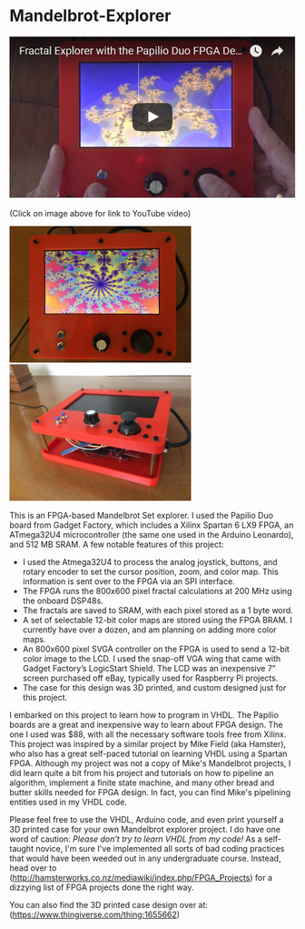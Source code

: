 # Mandelbrot-Explorer

[![Mandelbrot Explorer](/images/video.JPG)](https://www.youtube.com/watch?v=OqxMnT_Ruuk) 

(Click on image above for link to YouTube video)

<img src="/images/IMG_1034.JPG" alt="Fractal1" width="320" height="240"> <img src="/images/IMG_1035.JPG" alt="Fractal2" width="320" height="240">

This is an FPGA-based Mandelbrot Set explorer.  I used the Papilio Duo board from Gadget Factory, which includes a Xilinx Spartan 6 LX9 FPGA, an ATmega32U4 microcontroller (the same one used in the Arduino Leonardo), and 512 MB SRAM.  A few notable features of this project:

* I used the Atmega32U4 to process the analog joystick, buttons, and rotary encoder to set the cursor position, zoom, and color map.  This information is sent over to the FPGA via an SPI interface.
* The FPGA runs the 800x600 pixel fractal calculations at 200 MHz using the onboard DSP48s.
* The fractals are saved to SRAM, with each pixel stored as a 1 byte word.
* A set of selectable 12-bit color maps are stored using the FPGA BRAM.  I currently have over a dozen, and am planning on adding more color maps.
* An 800x600 pixel SVGA controller on the FPGA is used to send a 12-bit color image to the LCD.  I used the snap-off VGA wing that came with Gadget Factory’s LogicStart Shield.  The LCD was an inexpensive 7” screen purchased off eBay, typically used for Raspberry Pi projects.
* The case for this design was 3D printed, and custom designed just for this project.

I embarked on this project to learn how to program in VHDL.  The Papilio boards are a great and inexpensive way to learn about FPGA design.  The one I used was $88, with all the necessary software tools free from Xilinx.  This project was inspired by a similar project by Mike Field (aka Hamster), who also has a great self-paced tutorial on learning VHDL using a Spartan FPGA.  Although my project was not a copy of Mike's Mandelbrot projects, I did learn quite a bit from his project and tutorials on how to pipeline an algorithm, implement a finite state machine, and many other bread and butter skills needed for FPGA design.  In fact, you can find Mike's pipelining entities used in my VHDL code.

Please feel free to use the VHDL, Arduino code, and even print yourself a 3D printed case for your own Mandelbrot explorer project.  I do have one word of caution: *Please don't try to learn VHDL from my code!*   As a self-taught novice, I'm sure I've implemented all sorts of bad coding practices that would have been weeded out in any undergraduate course.  Instead, head over to (http://hamsterworks.co.nz/mediawiki/index.php/FPGA_Projects) for a dizzying list of FPGA projects done the right way.  

You can also find the 3D printed case design over at: (https://www.thingiverse.com/thing:1655662)
